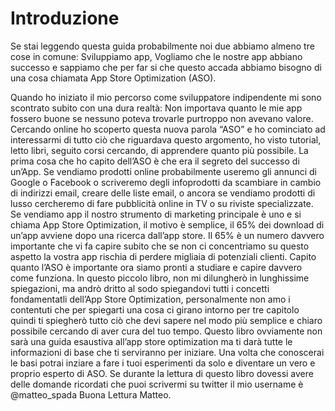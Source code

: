 # Introduzione 

Se stai leggendo questa guida probabilmente noi due abbiamo almeno tre cose in comune: Sviluppiamo app, Vogliamo che le nostre app abbiano successo e sappiamo che per far si che questo accada abbiamo bisogno di una cosa chiamata App Store Optimization (ASO). 

Quando ho iniziato il mio percorso come sviluppatore indipendente mi sono scontrato subito con una dura realtà: Non importava quanto le mie app fossero buone se nessuno poteva trovarle purtroppo non avevano valore.
Cercando online ho scoperto questa nuova parola “ASO” e ho cominciato ad interessarmi di tutto ciò che riguardava questo argomento, ho visto tutorial, letto libri, seguito corsi cercando, di apprendere quanto più possibile.
La prima cosa che ho capito dell’ASO è che era il segreto del successo di un’App. Se vendiamo prodotti online probabilmente useremo gli annunci di Google o Facebook o scriveremo degli infoprodotti da scambiare in cambio di indirizzi email, creare delle liste email, o ancora se vendiamo prodotti di lusso cercheremo di fare pubblicità online in TV o su riviste specializzate. Se vendiamo app il nostro strumento di marketing principale è uno e si chiama App Store Optimization, il motivo è semplice, il 65% dei download di un’app avviene dopo una ricerca dall’app store. 
Il 65% è un numero davvero importante che vi fa capire subito che se non ci concentriamo su questo aspetto la vostra app rischia di perdere migliaia di potenziali clienti. 
Capito quanto l’ASO è importante ora siamo pronti a studiare e capire davvero come funziona. In questo piccolo libro, non mi dilungherò in lunghissime spiegazioni, ma andrò dritto al sodo spiegandovi tutti i concetti fondamentatli dell’App Store Optimization, personalmente non amo i contentuti che per spiegarti una cosa ci girano intorno per tre capitolo quindi ti spiegherò tutto ciò che devi sapere nel modo più semplice e chiaro possibile cercando di aver cura del tuo tempo. 
Questo libro ovviamente non sarà una guida esaustiva all’app store optimization ma ti darà tutte le informazioni di base che ti serviranno per iniziare. Una volta che conoscerai le basi potrai inziare a fare i tuoi esperimenti da solo e diventare un vero e proprio esperto di ASO. 
Se durante la lettura di questo libro dovessi avere delle domande ricordati che puoi scrivermi su twitter il mio username è @matteo_spada 
Buona Lettura
Matteo.